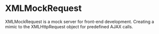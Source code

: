 XMLMockRequest
==============

XMLMockRequest is a mock server for front-end development. Creating a mimic to the XMLHttpRequest object for predefined AJAX calls.
